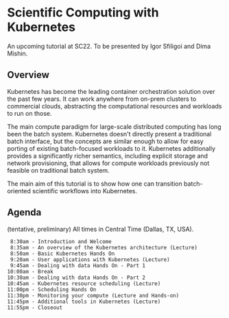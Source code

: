 # Scientific Computing with Kubernetes

An upcoming tutorial at SC22.
To be presented by Igor Sfiligoi and Dima Mishin.

## Overview

Kubernetes has become the leading container orchestration solution over the past few years. It can work anywhere from on-prem clusters to commercial clouds, abstracting the computational resources and workloads to run on those.

The main compute paradigm for large-scale distributed computing has long been the batch system. Kubernetes doesn't directly present a traditional batch interface, but the concepts are similar enough to allow for easy porting of existing batch-focused workloads to it. Kubernetes additionally provides a significantly richer semantics, including explicit storage and network provisioning, that allows for compute workloads previously not feasible on traditional batch system.

The main aim of this tutorial is to show how one can transition batch-oriented scientific workflows into Kubernetes.

## Agenda

(tentative, preliminary)
All times in Central Time (Dallas, TX, USA).

```
 8:30am - Introduction and Welcome
 8:35am - An overview of the Kubernetes architecture (Lecture)
 8:50am - Basic Kubernetes Hands On
 9:20am - User applications with Kubernetes (Lecture)
 9:45am - Dealing with data Hands On - Part 1
10:00am - Break
10:30am - Dealing with data Hands On - Part 2
10:45am - Kubernetes resource scheduling (Lecture)
11:00pm - Scheduling Hands On
11:30pm - Monitoring your compute (Lecture and Hands-on)
11:45pm - Additional tools in Kubernetes (Lecture)
11:55pm - Closeout 
```

